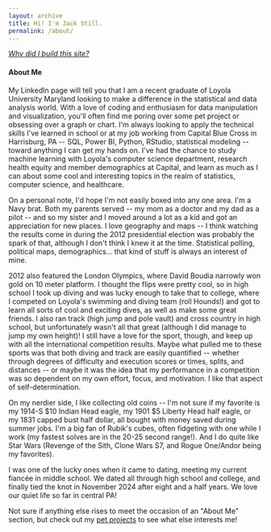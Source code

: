 ```yaml
---
layout: archive
title: Hi! I'm Jack Still.
permalink: /about/
---
```


[*Why did I build this site?*](/mypurpose)

<h4 class="archive__subtitle">About Me</h4>
My LinkedIn page will tell you that I am a recent graduate of Loyola University Maryland looking to make a difference in the statistical and data analysis world. With a love of coding and enthusiasm for data manipulation and visualization, you'll often find me poring over some pet project or obsessing over a graph or chart. I'm always looking to apply the technical skills I've learned in school or at my job working from Capital Blue Cross in Harrisburg, PA -- SQL, Power BI, Python, RStudio, statistical modeling -- toward anything I can get my hands on. I've had the chance to study machine learning with Loyola's computer science department, research health equity and member demographics at Capital, and learn as much as I can about some cool and interesting topics in the realm of statistics, computer science, and healthcare.

On a personal note, I'd hope I'm not easily boxed into any one area. I'm a Navy brat. Both my parents served -- my mom as a doctor and my dad as a pilot -- and so my sister and I moved around a lot as a kid and got an appreciation for new places. I love geography and maps -- I think watching the results come in during the 2012 presidential election was probably the spark of that, although I don't think I knew it at the time. Statistical polling, political maps, demographics... that kind of stuff is always an interest of mine. 

2012 also featured the London Olympics, where David Boudia narrowly won gold on 10 meter platform. I thought the flips were pretty cool, so in high school I took up diving and was lucky enough to take that to college, where I competed on Loyola's swimming and diving team (roll Hounds!) and got to learn all sorts of cool and exciting dives, as well as make some great friends. I also ran track (high jump and pole vault) and cross country in high school, but unfortunately wasn't all that great (although I did manage to jump my own height)! I still have a love for the sport, though, and keep up with all the international competition results. Maybe what pulled me to these sports was that both diving and track are easily quantified -- whether through degrees of difficulty and execution scores or times, splits, and distances -- or maybe it was the idea that my performance in a competition was so dependent on my own effort, focus, and motivation. I like that aspect of self-determination.

On my nerdier side, I like collecting old coins -- I'm not sure if my favorite is my 1914-S $10 Indian Head eagle, my 1901 $5 Liberty Head half eagle, or my 1831 capped bust half dollar, all bought with money saved during summer jobs. I'm a big fan of Rubik's cubes, often fidgeting with one while I work (my fastest solves are in the 20-25 second range!). And I do quite like Star Wars (Revenge of the Sith, Clone Wars S7, and Rogue One/Andor being my favorites). 

I was one of the lucky ones when it came to dating, meeting my current fiancée in middle school. We dated all through high school and college, and finally tied the knot in November 2024 after eight and a half years. We love our quiet life so far in central PA!

Not sure if anything else rises to meet the occasion of an "About Me" section, but check out my [pet projects](/petprojects) to see what else interests me!

<!--## My Skills
### Technical Skills

{% include technicalskills.md %}

### Soft Skills

{% include softskills.md %}-->